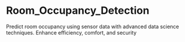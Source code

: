 # Room_Occupancy_Detection
Predict room occupancy using sensor data with advanced data science techniques. Enhance efficiency, comfort, and security
